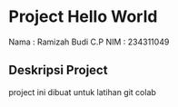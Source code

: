 # Project Hello World
Nama : Ramizah Budi C.P
NIM : 234311049


## Deskripsi Project
project ini dibuat untuk latihan git colab

